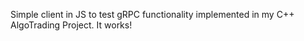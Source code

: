 Simple client in JS to test gRPC functionality implemented in my C++ AlgoTrading Project. It works!
